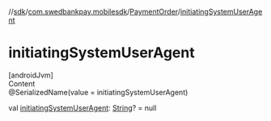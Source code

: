 //[sdk](../../../index.md)/[com.swedbankpay.mobilesdk](../index.md)/[PaymentOrder](index.md)/[initiatingSystemUserAgent](initiating-system-user-agent.md)



# initiatingSystemUserAgent  
[androidJvm]  
Content  
@SerializedName(value = initiatingSystemUserAgent)  
  
val [initiatingSystemUserAgent](initiating-system-user-agent.md): [String](https://kotlinlang.org/api/latest/jvm/stdlib/kotlin/-string/index.html)? = null  



